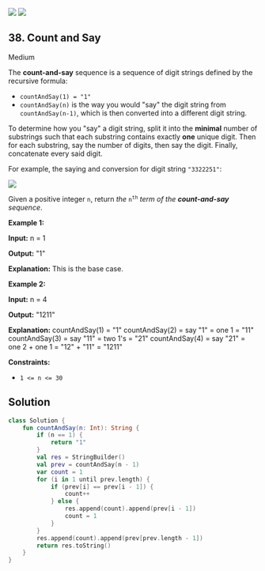 [![](https://img.shields.io/github/stars/javadev/LeetCode-in-Kotlin?label=Stars&style=flat-square)](https://github.com/javadev/LeetCode-in-Kotlin)
[![](https://img.shields.io/github/forks/javadev/LeetCode-in-Kotlin?label=Fork%20me%20on%20GitHub%20&style=flat-square)](https://github.com/javadev/LeetCode-in-Kotlin/fork)

## 38\. Count and Say

Medium

The **count-and-say** sequence is a sequence of digit strings defined by the recursive formula:

*   `countAndSay(1) = "1"`
*   `countAndSay(n)` is the way you would "say" the digit string from `countAndSay(n-1)`, which is then converted into a different digit string.

To determine how you "say" a digit string, split it into the **minimal** number of substrings such that each substring contains exactly **one** unique digit. Then for each substring, say the number of digits, then say the digit. Finally, concatenate every said digit.

For example, the saying and conversion for digit string `"3322251"`:

![](https://assets.leetcode.com/uploads/2020/10/23/countandsay.jpg)

Given a positive integer `n`, return _the_ <code>n<sup>th</sup></code> _term of the **count-and-say** sequence_.

**Example 1:**

**Input:** n = 1

**Output:** "1"

**Explanation:** This is the base case.

**Example 2:**

**Input:** n = 4

**Output:** "1211"

**Explanation:** countAndSay(1) = "1" countAndSay(2) = say "1" = one 1 = "11" countAndSay(3) = say "11" = two 1's = "21" countAndSay(4) = say "21" = one 2 + one 1 = "12" + "11" = "1211"

**Constraints:**

*   `1 <= n <= 30`

## Solution

```kotlin
class Solution {
    fun countAndSay(n: Int): String {
        if (n == 1) {
            return "1"
        }
        val res = StringBuilder()
        val prev = countAndSay(n - 1)
        var count = 1
        for (i in 1 until prev.length) {
            if (prev[i] == prev[i - 1]) {
                count++
            } else {
                res.append(count).append(prev[i - 1])
                count = 1
            }
        }
        res.append(count).append(prev[prev.length - 1])
        return res.toString()
    }
}
```